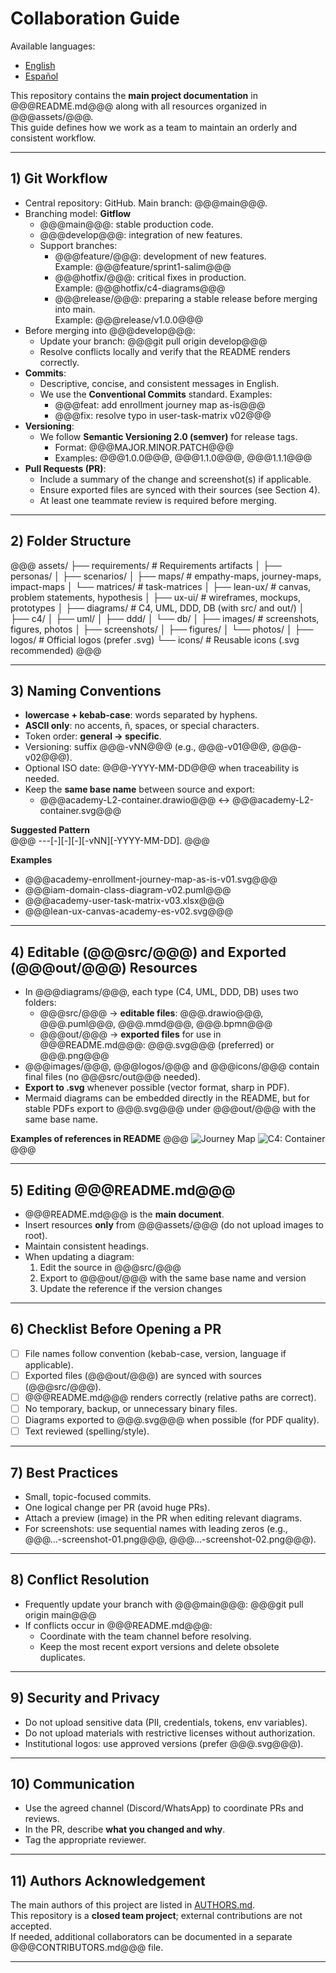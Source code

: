 # Collaboration Guide

Available languages:
- [English](CONTRIBUTING.md)
- [Español](CONTRIBUTING.es.md)

This repository contains the **main project documentation** in @@@README.md@@@ along with all resources organized in @@@assets/@@@.  
This guide defines how we work as a team to maintain an orderly and consistent workflow.

---

## 1) Git Workflow

- Central repository: GitHub. Main branch: @@@main@@@.
- Branching model: **Gitflow**
    - @@@main@@@: stable production code.
    - @@@develop@@@: integration of new features.
    - Support branches:
        - @@@feature/<name>@@@: development of new features.  
          Example: @@@feature/sprint1-salim@@@
        - @@@hotfix/<name>@@@: critical fixes in production.  
          Example: @@@hotfix/c4-diagrams@@@
        - @@@release/<version>@@@: preparing a stable release before merging into main.  
          Example: @@@release/v1.0.0@@@
- Before merging into @@@develop@@@:
    - Update your branch: @@@git pull origin develop@@@
    - Resolve conflicts locally and verify that the README renders correctly.
- **Commits**:
    - Descriptive, concise, and consistent messages in English.
    - We use the **Conventional Commits** standard. Examples:
        - @@@feat: add enrollment journey map as-is@@@
        - @@@fix: resolve typo in user-task-matrix v02@@@
- **Versioning**:
    - We follow **Semantic Versioning 2.0 (semver)** for release tags.
        - Format: @@@MAJOR.MINOR.PATCH@@@
        - Examples: @@@1.0.0@@@, @@@1.1.0@@@, @@@1.1.1@@@
- **Pull Requests (PR)**:
    - Include a summary of the change and screenshot(s) if applicable.
    - Ensure exported files are synced with their sources (see Section 4).
    - At least one teammate review is required before merging.

---

## 2) Folder Structure

@@@
assets/
├── requirements/        # Requirements artifacts
│   ├── personas/
│   ├── scenarios/
│   ├── maps/            # empathy-maps, journey-maps, impact-maps
│   └── matrices/        # task-matrices
│
├── lean-ux/             # canvas, problem statements, hypothesis
│
├── ux-ui/               # wireframes, mockups, prototypes
│
├── diagrams/            # C4, UML, DDD, DB (with src/ and out/)
│   ├── c4/
│   ├── uml/
│   ├── ddd/
│   └── db/
│
├── images/              # screenshots, figures, photos
│   ├── screenshots/
│   ├── figures/
│   └── photos/
│
├── logos/               # Official logos (prefer .svg)
└── icons/               # Reusable icons (.svg recommended)
@@@

---

## 3) Naming Conventions

- **lowercase + kebab-case**: words separated by hyphens.
- **ASCII only**: no accents, ñ, spaces, or special characters.
- Token order: **general → specific**.
- Versioning: suffix @@@-vNN@@@ (e.g., @@@-v01@@@, @@@-v02@@@).
- Optional ISO date: @@@-YYYY-MM-DD@@@ when traceability is needed.
- Keep the **same base name** between source and export:
    - @@@academy-L2-container.drawio@@@ ↔ @@@academy-L2-container.svg@@@

**Suggested Pattern**  
@@@
<area>-<domain>-<type>-<detail>[-<level>][-<state>][-<lang>][-vNN][-YYYY-MM-DD].<ext>
@@@

**Examples**
- @@@academy-enrollment-journey-map-as-is-v01.svg@@@
- @@@iam-domain-class-diagram-v02.puml@@@
- @@@academy-user-task-matrix-v03.xlsx@@@
- @@@lean-ux-canvas-academy-es-v02.svg@@@

---

## 4) Editable (@@@src/@@@) and Exported (@@@out/@@@) Resources

- In @@@diagrams/@@@, each type (C4, UML, DDD, DB) uses two folders:
    - @@@src/@@@ → **editable files**: @@@.drawio@@@, @@@.puml@@@, @@@.mmd@@@, @@@.bpmn@@@
    - @@@out/@@@ → **exported files** for use in @@@README.md@@@: @@@.svg@@@ (preferred) or @@@.png@@@
- @@@images/@@@, @@@logos/@@@ and @@@icons/@@@ contain final files (no @@@src/out@@@ needed).
- **Export to .svg** whenever possible (vector format, sharp in PDF).
- Mermaid diagrams can be embedded directly in the README, but for stable PDFs export to @@@.svg@@@ under @@@out/@@@ with the same base name.

**Examples of references in README**
@@@
![Journey Map](./assets/requirements/maps/journey-maps/enrollment-journey-map-as-is-v01.svg)
![C4: Container](./assets/diagrams/c4/out/academy-L2-container.svg)
@@@

---

## 5) Editing @@@README.md@@@

- @@@README.md@@@ is the **main document**.
- Insert resources **only** from @@@assets/@@@ (do not upload images to root).
- Maintain consistent headings.
- When updating a diagram:
    1) Edit the source in @@@src/@@@
    2) Export to @@@out/@@@ with the same base name and version
    3) Update the reference if the version changes

---

## 6) Checklist Before Opening a PR

- [ ] File names follow convention (kebab-case, version, language if applicable).
- [ ] Exported files (@@@out/@@@) are synced with sources (@@@src/@@@).
- [ ] @@@README.md@@@ renders correctly (relative paths are correct).
- [ ] No temporary, backup, or unnecessary binary files.
- [ ] Diagrams exported to @@@.svg@@@ when possible (for PDF quality).
- [ ] Text reviewed (spelling/style).

---

## 7) Best Practices

- Small, topic-focused commits.
- One logical change per PR (avoid huge PRs).
- Attach a preview (image) in the PR when editing relevant diagrams.
- For screenshots: use sequential names with leading zeros (e.g., @@@...-screenshot-01.png@@@, @@@...-screenshot-02.png@@@).

---

## 8) Conflict Resolution

- Frequently update your branch with @@@main@@@: @@@git pull origin main@@@
- If conflicts occur in @@@README.md@@@:
    - Coordinate with the team channel before resolving.
    - Keep the most recent export versions and delete obsolete duplicates.

---

## 9) Security and Privacy

- Do not upload sensitive data (PII, credentials, tokens, env variables).
- Do not upload materials with restrictive licenses without authorization.
- Institutional logos: use approved versions (prefer @@@.svg@@@).

---

## 10) Communication

- Use the agreed channel (Discord/WhatsApp) to coordinate PRs and reviews.
- In the PR, describe **what you changed and why**.
- Tag the appropriate reviewer.

---

## 11) Authors Acknowledgement

The main authors of this project are listed in [AUTHORS.md](./AUTHORS.md).  
This repository is a **closed team project**; external contributions are not accepted.  
If needed, additional collaborators can be documented in a separate @@@CONTRIBUTORS.md@@@ file.

---
